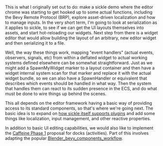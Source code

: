 This is what I originally set out to do: make a sickle demo where the editor chrome was starting to
get hooked up to some actual functions, including the Bevy Remote Protocol (BRP), explore
asset-driven localization and how to manage inputs. In the very short term, I'm going to look at
serialization as it applies to sickle, to see if we can get the UI layouts themselves into assets,
and start hot-reloading our widgets. Next step from there is a widget editor that would allow
building the layout of an arbitrary, new editor widget and then serializing it to a file.

Well, the way these things work, mapping "event handlers" (actual events, observers, signals, etc)
from within a deflated widget to actual working systems defined elsewhere can be somewhat
straightforward. Just as we might add a SpawnMyWidget marker to a layout container and then have a
widget internal system scan for that marker and replace it with the actual widget bundle, so we can
also have a SpawnHandler or equivalent that describes which events should be handled in what way.
Then the system that handles them can react to its sudden presence in the ECS, and do what must be
done to wire things up behind the scenes.

This all depends on the editor framework having a basic way of providing access to its standard
components, so that's where we're going next. The basic idea is to expand on [how sickle itself
supports plugins](https://github.com/UmbraLuminosa/sickle_ui?tab=readme-ov-file#extending-sickle-ui)
and add some things like localization, input management, and other reactive properties.

In addition to basic UI editing capabilities, we would also like to implement the
[Caffeine Phase 1](https://hackmd.io/Oj7KqBOlRqGrFLxwyfYFCw) proposal for docks (activities).
Part of this involves adapting the popular
[Blender_bevy_components_workflow](https://github.com/kaosat-dev/Blender_bevy_components_workflow).

